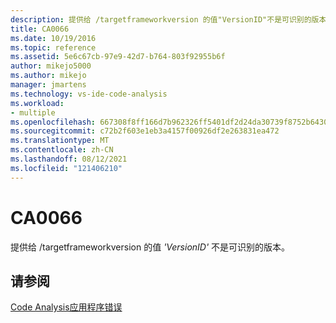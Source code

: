 ```yaml
---
description: 提供给 /targetframeworkversion 的值"VersionID"不是可识别的版本。
title: CA0066
ms.date: 10/19/2016
ms.topic: reference
ms.assetid: 5e6c67cb-97e9-42d7-b764-803f92955b6f
author: mikejo5000
ms.author: mikejo
manager: jmartens
ms.technology: vs-ide-code-analysis
ms.workload:
- multiple
ms.openlocfilehash: 667308f8ff166d7b962326ff5401df2d24da30739f8752b64308958cf3b6e65d
ms.sourcegitcommit: c72b2f603e1eb3a4157f00926df2e263831ea472
ms.translationtype: MT
ms.contentlocale: zh-CN
ms.lasthandoff: 08/12/2021
ms.locfileid: "121406210"
---
```

# <a name="ca0066"></a>CA0066
提供给 /targetframeworkversion 的值 *'VersionID'* 不是可识别的版本。

## <a name="see-also"></a>请参阅
[Code Analysis应用程序错误](../code-quality/code-analysis-application-errors.md)
